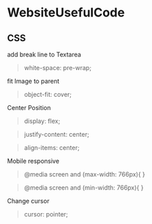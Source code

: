 # WebsiteUsefulCode

## CSS

add break line to Textarea
> white-space: pre-wrap;

fit Image to parent
> object-fit: cover;

Center Position
> display: flex;

> justify-content: center;

> align-items: center;

Mobile responsive
> @media screen and (max-width: 766px){ }

> @media screen and (min-width: 766px){ }

Change cursor
> cursor: pointer;
